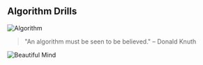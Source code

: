 ## Algorithm Drills

![Algorithm](https://media.giphy.com/media/130pnXbdj3akCY/giphy.gif)

> "An algorithm must be seen to be believed." – Donald Knuth

![Beautiful Mind](https://media.giphy.com/media/AXorq76Tg3Vte/giphy.gif)
